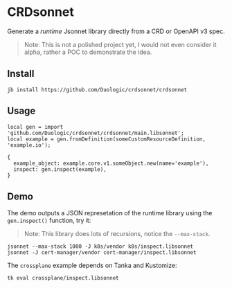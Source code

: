 # CRDsonnet

Generate a *runtime* Jsonnet library directly from a CRD or OpenAPI v3 spec.

> Note: This is not a polished project yet, I would not even consider it alpha, rather a
> POC to demonstrate the idea.

## Install

```console
jb install https://github.com/Duologic/crdsonnet/crdsonnet
```

## Usage

```jsonnet
local gen = import 'github.com/Duologic/crdsonnet/crdsonnet/main.libsonnet';
local example = gen.fromDefinition(someCustomResourceDefinition, 'example.io');

{
  example_object: example.core.v1.someObject.new(name='example'),
  inspect: gen.inspect(example),
}
```

## Demo

The demo outputs a JSON represetation of the runtime library using the `gen.inspect()`
function, try it:

> Note: This library does lots of recursions, notice the `--max-stack`.

```
jsonnet --max-stack 1000 -J k8s/vendor k8s/inspect.libsonnet
jsonnet -J cert-manager/vendor cert-manager/inspect.libsonnet
```

The `crossplane` example depends on Tanka and Kustomize:

```
tk eval crossplane/inspect.libsonnet
```

